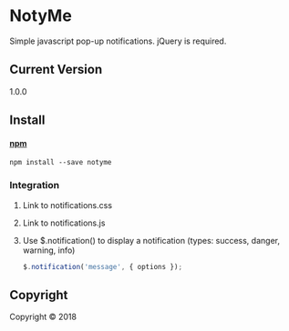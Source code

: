 # NotyMe
Simple javascript pop-up notifications. jQuery is required.

## Current Version
1.0.0

## Install

#### [npm](https://www.npmjs.com/package/notyme)
```
npm install --save notyme
```

### Integration

1. Link to notifications.css

2. Link to notifications.js

3. Use $.notification() to display a notification (types: success, danger, warning, info)
	```js
	$.notification('message', { options });
	```

## Copyright
Copyright © 2018

